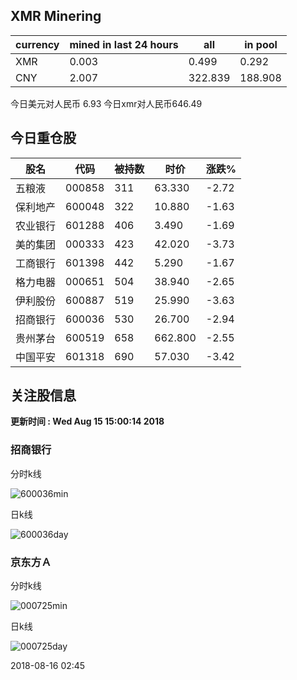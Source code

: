 ## XMR Minering

|currency|mined in last 24 hours|all|in pool|
|---|---|---|---|
|XMR|0.003|0.499|0.292|
|CNY|2.007|322.839|188.908|

今日美元对人民币 6.93	今日xmr对人民币646.49


## 今日重仓股 

|股名|代码|被持数|时价|涨跌%|
|---|---|---|---|---|
|五粮液|000858|311|63.330|-2.72|
|保利地产|600048|322|10.880|-1.63|
|农业银行|601288|406|3.490|-1.69|
|美的集团|000333|423|42.020|-3.73|
|工商银行|601398|442|5.290|-1.67|
|格力电器|000651|504|38.940|-2.65|
|伊利股份|600887|519|25.990|-3.63|
|招商银行|600036|530|26.700|-2.94|
|贵州茅台|600519|658|662.800|-2.55|
|中国平安|601318|690|57.030|-3.42|

## 关注股信息
**更新时间 : Wed Aug 15 15:00:14 2018**
### 招商银行 
分时k线

![600036min](http://image.sinajs.cn/newchart/min/n/sh600036.gif)

日k线

![600036day](http://image.sinajs.cn/newchart/daily/n/sh600036.gif)

### 京东方Ａ 
分时k线

![000725min](http://image.sinajs.cn/newchart/min/n/sz000725.gif)

日k线

![000725day](http://image.sinajs.cn/newchart/daily/n/sz000725.gif)

2018-08-16 02:45